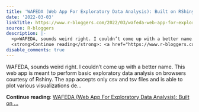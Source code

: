 ```yaml
---
title: 'WAFEDA (Web App For Exploratory Data Analysis): Built on RShiny'
date: '2022-03-03'
linkTitle: https://www.r-bloggers.com/2022/03/wafeda-web-app-for-exploratory-data-analysis-built-on-rshiny/
source: R-bloggers
description: |-
  <p>WAFEDA, sounds weird right. I couldn’t come up with a better name. This web app is meant to perform basic exploratory data analysis on browsers courtesy of Rshiny. The app accepts only csv and tsv files and is able to plot various visualizations de...</p>
  <strong>Continue reading</strong>: <a href="https://www.r-bloggers.com/2022/03/wafeda-web-app-for-exploratory-data-analysis-built-on-rshiny/">WAFEDA (Web App For Exploratory Data Analysis): Built on ...
disable_comments: true
---
```

<p>WAFEDA, sounds weird right. I couldn’t come up with a better name. This web app is meant to perform basic exploratory data analysis on browsers courtesy of Rshiny. The app accepts only csv and tsv files and is able to plot various visualizations de...</p>
<strong>Continue reading</strong>: <a href="https://www.r-bloggers.com/2022/03/wafeda-web-app-for-exploratory-data-analysis-built-on-rshiny/">WAFEDA (Web App For Exploratory Data Analysis): Built on ...